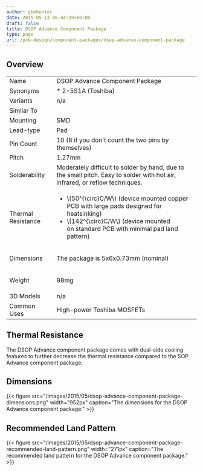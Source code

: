 ```yaml
---
author: gbmhunter
date: 2015-05-13 06:44:59+00:00
draft: false
title: DSOP Advance Component Package
type: page
url: /pcb-design/component-packages/dsop-advance-component-package
---
```


## Overview

<table><tbody ><tr >
<td >Name
</td>
<td >DSOP Advance Component Package
</td></tr><tr >
<td >Synonyms
</td>
<td >  * 2-5S1A (Toshiba)
</td></tr><tr >
<td >Variants
</td>
<td >n/a
</td></tr><tr >
<td >Similar To
</td>
<td > 
</td></tr><tr >
<td >Mounting
</td>
<td >SMD
</td></tr><tr >
<td >Lead-type
</td>
<td >Pad
</td></tr><tr >
<td >Pin Count
</td>
<td >10 (8 if you don't count the two pins by themselves)
</td></tr><tr >
<td >Pitch
</td>
<td >1.27mm
</td></tr><tr >
<td >Solderability
</td>
<td >Moderately difficult to solder by hand, due to the small pitch. Easy to solder with hot air, infrared, or reflow techniques.
</td></tr><tr >
<td >Thermal Resistance
</td>
<td >
    <ul>
        <li>\(50^{\circ}C/W\) (device mounted copper PCB with large pads designed for heatsinking)</li>
        <li>\(142^{\circ}C/W\) (device mounted on standard PCB with minimal pad land pattern)</li>
    </ul>
</td></tr><tr >
<td >Dimensions
</td>
<td >

The package is 5x6x0.73mm (nominal)

</td></tr><tr >
<td >Weight
</td>
<td >

98mg

</td></tr><tr >
<td >3D Models
</td>
<td>n/a</td>
</tr>
<tr >
    <td >Common Uses</td>
    <td>High-power Toshiba MOSFETs</td>
</tr></tbody></table>

## Thermal Resistance

The DSOP Advance component package comes with dual-side cooling features to further decrease the thermal resistance compared to the SOP Advance component package.

## Dimensions

{{< figure src="/images/2015/05/dsop-advance-component-package-dimensions.png" width="952px" caption="The dimensions for the DSOP Advance component package."  >}}

## Recommended Land Pattern

{{< figure src="/images/2015/05/dsop-advance-component-package-recommended-land-pattern.png" width="271px" caption="The recommended land pattern for the DSOP Advance component package."  >}}